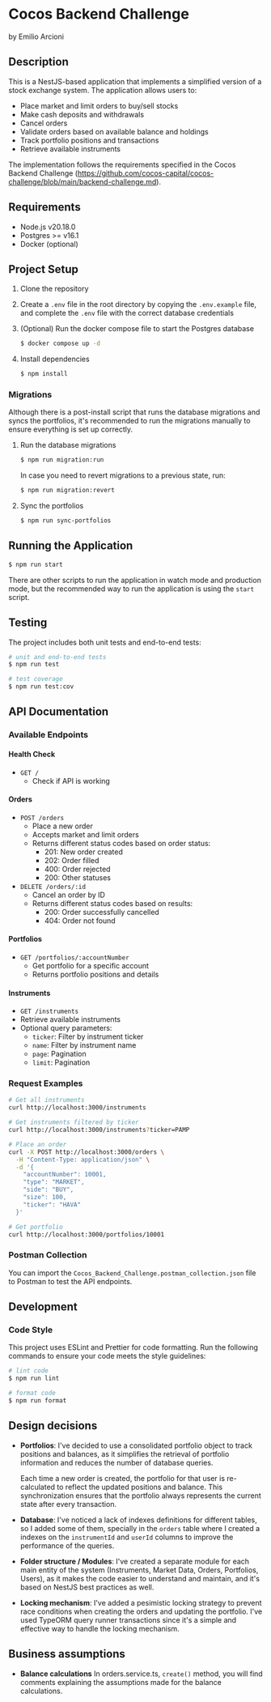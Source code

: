 # Cocos Backend Challenge
by Emilio Arcioni

## Description

This is a NestJS-based application that implements a simplified version of a stock exchange system. The application allows users to:

- Place market and limit orders to buy/sell stocks
- Make cash deposits and withdrawals 
- Cancel orders
- Validate orders based on available balance and holdings
- Track portfolio positions and transactions
- Retrieve available instruments

The implementation follows the requirements specified in the Cocos Backend Challenge (https://github.com/cocos-capital/cocos-challenge/blob/main/backend-challenge.md).

## Requirements

- Node.js v20.18.0
- Postgres >= v16.1
- Docker (optional)

## Project Setup

1. Clone the repository

1. Create a `.env` file in the root directory by copying the `.env.example` file, and complete the `.env` file with the correct database credentials

1. (Optional) Run the docker compose file to start the Postgres database
    ```bash
    $ docker compose up -d
    ```

1. Install dependencies
    ```bash
    $ npm install
    ```

### Migrations
Although there is a post-install script that runs the database migrations and syncs the portfolios, it's recommended to run the migrations manually to ensure everything is set up correctly.
1. Run the database migrations
    ```bash
    $ npm run migration:run
    ```
    In case you need to revert migrations to a previous state, run:
    ```bash
    $ npm run migration:revert
    ```
1. Sync the portfolios
    ```bash
    $ npm run sync-portfolios
    ```

## Running the Application

```bash
$ npm run start
```

There are other scripts to run the application in watch mode and production mode, but the recommended way to run the application is using the `start` script.

## Testing

The project includes both unit tests and end-to-end tests:

```bash
# unit and end-to-end tests
$ npm run test

# test coverage
$ npm run test:cov
```

## API Documentation

### Available Endpoints

#### Health Check
- `GET /` 
  - Check if API is working

#### Orders
- `POST /orders` 
  - Place a new order
  - Accepts market and limit orders
  - Returns different status codes based on order status:
    - 201: New order created
    - 202: Order filled
    - 400: Order rejected
    - 200: Other statuses
- `DELETE /orders/:id`
  - Cancel an order by ID
  - Returns different status codes based on results: 
    - 200: Order successfully cancelled
    - 404: Order not found

#### Portfolios
- `GET /portfolios/:accountNumber` 
  - Get portfolio for a specific account
  - Returns portfolio positions and details

#### Instruments
- `GET /instruments`
 - Retrieve available instruments
  - Optional query parameters:
    - `ticker`: Filter by instrument ticker
    - `name`: Filter by instrument name
    - `page`: Pagination
    - `limit`: Pagination

### Request Examples

```bash
# Get all instruments
curl http://localhost:3000/instruments

# Get instruments filtered by ticker
curl http://localhost:3000/instruments?ticker=PAMP

# Place an order
curl -X POST http://localhost:3000/orders \
  -H "Content-Type: application/json" \
  -d '{
    "accountNumber": 10001,
    "type": "MARKET",
    "side": "BUY",
    "size": 100,
    "ticker": "HAVA"
  }'

# Get portfolio
curl http://localhost:3000/portfolios/10001
```

### Postman Collection

You can import the `Cocos_Backend_Challenge.postman_collection.json` file to Postman to test the API endpoints.

## Development

### Code Style

This project uses ESLint and Prettier for code formatting. Run the following commands to ensure your code meets the style guidelines:

```bash
# lint code
$ npm run lint

# format code
$ npm run format
```

## Design decisions

- **Portfolios**: I've decided to use a consolidated portfolio object to track positions and balances, as it simplifies the retrieval of portfolio information and reduces the number of database queries.

  Each time a new order is created, the portfolio for that user is re-calculated to reflect the updated positions and balance. This synchronization ensures that the portfolio always represents the current state after every transaction.

- **Database**: I've noticed a lack of indexes definitions for different tables, so I added some of them, specially in the `orders` table where I created a indexes on the `instrumentId` and `userId` columns to improve the performance of the queries.

- **Folder structure / Modules**: I've created a separate module for each main entity of the system (Instruments, Market Data, Orders, Portfolios, Users), as it makes the code easier to understand and maintain, and it's based on NestJS best practices as well.

- **Locking mechanism**: I've added a pesimistic locking strategy to prevent race conditions when creating the orders and updating the portfolio. I've used TypeORM query runner transactions since it's a simple and effective way to handle the locking mechanism.

## Business assumptions

- **Balance calculations** In orders.service.ts, `create()` method, you will find comments explaining the assumptions made for the balance calculations.